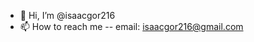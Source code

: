 - 👋 Hi, I’m @isaacgor216
- 📫 How to reach me -- email: isaacgor216@gmail.com

<!---
isaacgor216/isaacgor216 is a ✨ special ✨ repository because its `README.md` (this file) appears on your GitHub profile.
You can click the Preview link to take a look at your changes.
--->
